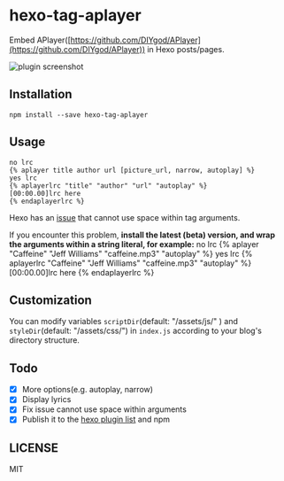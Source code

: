 # hexo-tag-aplayer

Embed APlayer([https://github.com/DIYgod/APlayer](https://github.com/DIYgod/APlayer)) in Hexo posts/pages.

![plugin screenshot](http://7jpp1d.com1.z0.glb.clouddn.com/QQ20160202-5.png)

## Installation

	npm install --save hexo-tag-aplayer

## Usage
	no lrc
	{% aplayer title author url [picture_url, narrow, autoplay] %}
	yes lrc
	{% aplayerlrc "title" "author" "url" "autoplay" %}
	[00:00.00]lrc here
	{% endaplayerlrc %}


Hexo has an [issue](https://github.com/hexojs/hexo/issues/1455) that cannot use space within tag arguments.

If you encounter this problem, **install the latest (beta) version, and wrap the arguments within a string literal, for example:**
	no lrc
	{% aplayer "Caffeine" "Jeff Williams" "caffeine.mp3" "autoplay" %}
	yes lrc
	{% aplayerlrc "Caffeine" "Jeff Williams" "caffeine.mp3" "autoplay" %}
	[00:00.00]lrc here
	{% endaplayerlrc %}

## Customization

You can modify variables `scriptDir`(default: "/assets/js/" ) and `styleDir`(default: "/assets/css/") in `index.js` according to your blog's directory structure.

## Todo

- [x] More options(e.g. autoplay, narrow)
- [x] Display lyrics
- [x] Fix issue cannot use space within arguments
- [x] Publish it to the [hexo plugin list](https://hexo.io/plugins) and npm

## LICENSE

MIT
